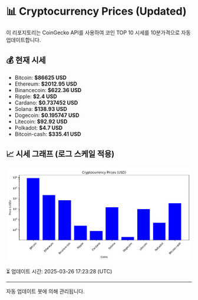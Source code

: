 
# 📊 Cryptocurrency Prices (Updated)

이 리포지토리는 CoinGecko API를 사용하여 코인 TOP 10 시세를 10분가격으로 자동 업데이트합니다.

## 💰 현재 시세
- Bitcoin: **$86625 USD**
- Ethereum: **$2012.95 USD**
- Binancecoin: **$622.36 USD**
- Ripple: **$2.4 USD**
- Cardano: **$0.737452 USD**
- Solana: **$138.93 USD**
- Dogecoin: **$0.195747 USD**
- Litecoin: **$92.92 USD**
- Polkadot: **$4.7 USD**
- Bitcoin-cash: **$335.41 USD**

## 📈 시세 그래프 (로그 스케일 적용)
![Crypto Prices](crypto_prices.png)

⏳ 업데이트 시간: 2025-03-26 17:23:28 (UTC)

---
자동 업데이트 봇에 의해 관리됩니다.
